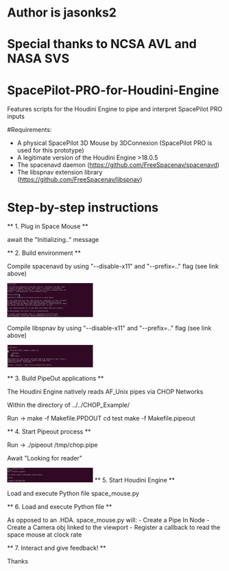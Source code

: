 # Author is jasonks2
# Special thanks to NCSA AVL and NASA SVS

# SpacePilot-PRO-for-Houdini-Engine
Features scripts for the Houdini Engine to pipe and interpret SpacePilot PRO inputs

#Requirements:


- A physical SpacePilot 3D Mouse by 3DConnexion (SpacePilot PRO is used for this prototype)
- A legitimate version of the Houdini Engine >18.0.5
- The spacenavd daemon (https://github.com/FreeSpacenav/spacenavd)
- The libspnav extension library (https://github.com/FreeSpacenav/libspnav)


# Step-by-step instructions

** 1. Plug in Space Mouse **

await the "Initializing.." message

** 2. Build environment **

Compile spacenavd by using "--disable-x11" and "--prefix=.." flag (see link above)

<img src = "Screenshots/spacenavd.png" width = "200px">

Compile libspnav by using "--disable-x11" and "--prefix=.." flag (see link above)

<img src = "Screenshots/libspnav.png" width = "200px">

** 3. Build PipeOut applications **

The Houdini Engine natively reads AF_Unix pipes via CHOP Networks

Within the directory of ../../CHOP_Example/

Run -> make -f Makefile.PPDOUT
       cd test
       make -f Makefile.pipeout

** 4. Start Pipeout process **

Run -> ./pipeout /tmp/chop.pipe

Await "Looking for reader"

<img src = "Screenshots/pipeout.png" width = "200px">
** 5. Start Houdini Engine **

Load and execute Python file space_mouse.py


** 6. Load and execute Python file **

As opposed to an .HDA. space_mouse.py will:
	- Create a Pipe In Node
	- Create a Camera obj linked to the viewport
	- Register a callback to read the space mouse at clock rate

** 7. Interact and give feedback! **
       

Thanks



